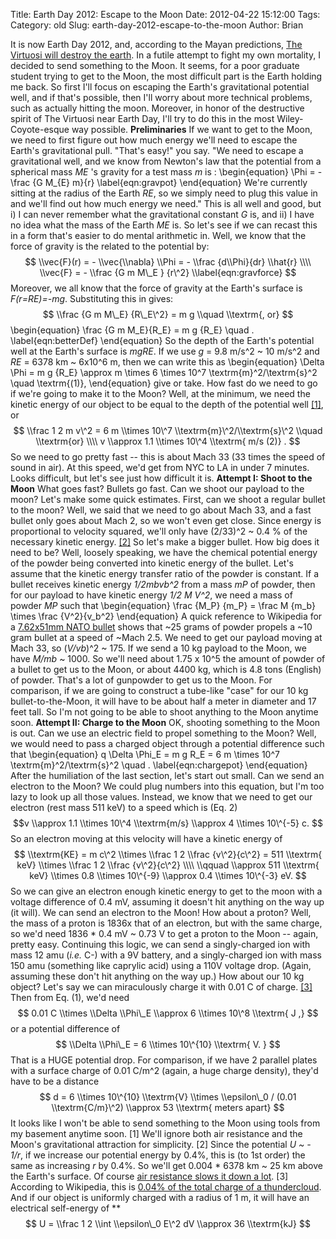 Title: Earth Day 2012: Escape to the Moon
Date: 2012-04-22 15:12:00
Tags: 
Category: old
Slug: earth-day-2012-escape-to-the-moon
Author: Brian


It is now Earth Day 2012, and, according to the Mayan predictions, [The
Virtuosi will destroy the
earth](http://thevirtuosi.blogspot.com/search/label/end%20of%20the%20earth).
In a futile attempt to fight my own mortality, I decided to send
something to the Moon. It seems, for a poor graduate student trying to
get to the Moon, the most difficult part is the Earth holding me back.
So first I'll focus on escaping the Earth's gravitational potential
well, and if that's possible, then I'll worry about more technical
problems, such as actually hitting the moon. Moreover, in honor of the
destructive spirit of The Virtuosi near Earth Day, I'll try to do this
in the most Wiley-Coyote-esque way possible. **Preliminaries** If we
want to get to the Moon, we need to first figure out how much energy
we'll need to escape the Earth's gravitational pull. "That's easy!" you
say. "We need to escape a gravitational well, and we know from Newton's
law that the potential from a spherical mass *ME* 's gravity for a test
mass *m* is : \\begin{equation} \\Phi = - \\frac {G M\_{E} m}{r}
\\label{eqn:gravpot} \\end{equation} We're currently sitting at the
radius of the Earth *RE*, so we simply need to plug this value in and
we'll find out how much energy we need." This is all well and good, but
i) I can never remember what the gravitational constant *G* is, and ii)
I have no idea what the mass of the Earth *ME* is. So let's see if we
can recast this in a form that's easier to do mental arithmetic in.
Well, we know that the force of gravity is the related to the potential
by: $$ \\vec{F}(r) = - \\vec{\\nabla} \\Phi = - \\frac {d\\Phi}{dr}
\\hat{r} \\\\ \\vec{F} = - \\frac {G m M\_E } {r\^2}
\\label{eqn:gravforce} $$ Moreover, we all know that the force of
gravity at the Earth's surface is *F(r=RE)=-mg*. Substituting this in
gives: $$ \\frac {G m M\_E} {R\_E\^2} = m g \\quad \\textrm{, or} $$
\\begin{equation} \\frac {G m M\_E}{R\_E} = m g {R\_E} \\quad .
\\label{eqn:betterDef} \\end{equation} So the depth of the Earth's
potential well at the Earth's surface is *mgRE*. If we use *g* = 9.8
m/s\^2 \~ 10 m/s\^2 and *RE* = 6378 km \~ 6x10\^6 m, then we can write
this as \\begin{equation} \\Delta \\Phi = m g {R\_E} \\approx m \\times
6 \\times 10\^7 \\textrm{m}\^2/\\textrm{s}\^2 \\quad \\textrm{(1)},
\\end{equation} give or take. How fast do we need to go if we're going
to make it to the Moon? Well, at the minimum, we need the kinetic energy
of our object to be equal to the depth of the potential well
[[1]](#footnote-1), or $$ \\frac 1 2 m v\^2 = 6 m \\times 10\^7
\\textrm{m}\^2/\\textrm{s}\^2 \\quad \\textrm{or} \\\\ v \\approx 1.1
\\times 10\^4 \\textrm{ m/s (2)} . $$ So we need to go pretty fast --
this is about Mach 33 (33 times the speed of sound in air). At this
speed, we'd get from NYC to LA in under 7 minutes. Looks difficult, but
let's see just how difficult it is. **Attempt I: Shoot to the Moon**
What goes fast? Bullets go fast. Can we shoot our payload to the moon?
Let's make some quick estimates. First, can we shoot a regular bullet to
the moon? Well, we said that we need to go about Mach 33, and a fast
bullet only goes about Mach 2, so we won't even get close. Since energy
is proportional to velocity squared, we'll only have (2/33)\^2 \~ 0.4 %
of the necessary kinetic energy. [[2]](#footnote-2) So let's make a
bigger bullet. How big does it need to be? Well, loosely speaking, we
have the chemical potential energy of the powder being converted into
kinetic energy of the bullet. Let's assume that the kinetic energy
transfer ratio of the powder is constant. If a bullet receives kinetic
energy *1/2mbvb\^2* from a mass *mP* of powder, then for our payload to
have kinetic energy *1/2 M V\^2*, we need a mass of powder *MP* such
that \\begin{equation} \\frac {M\_P} {m\_P} = \\frac M {m\_b} \\times
\\frac {V\^2}{v\_b\^2} \\end{equation} A quick reference to Wikipedia
for a [7.62x51mm NATO
bullet](http://en.wikipedia.org/wiki/7.62%C3%9751mm_NATO) shows that
\~25 grams of powder propels a \~10 gram bullet at a speed of \~Mach
2.5. We need to get our payload moving at Mach 33, so (*V/vb*)\^2 \~
175. If we send a 10 kg payload to the Moon, we have *M/mb* \~ 1000. So
we'll need about 1.75 x 10\^5 the amount of powder of a bullet to get us
to the Moon, or about 4400 kg, which is 4.8 tons (English) of powder.
That's a lot of gunpowder to get us to the Moon. For comparison, if we
are going to construct a tube-like "case" for our 10 kg
bullet-to-the-Moon, it will have to be about half a meter in diameter
and 17 feet tall. So I'm not going to be able to shoot anything to the
Moon anytime soon. **Attempt II: Charge to the Moon** OK, shooting
something to the Moon is out. Can we use an electric field to propel
something to the Moon? Well, we would need to pass a charged object
through a potential difference such that \\begin{equation} q \\Delta
\\Phi\_E = m g R\_E = 6 m \\times 10\^7 \\textrm{m}\^2/\\textrm{s}\^2
\\quad . \\label{eqn:chargepot} \\end{equation} After the humiliation of
the last section, let's start out small. Can we send an electron to the
Moon? We could plug numbers into this equation, but I'm too lazy to look
up all those values. Instead, we know that we need to get our electron
(rest mass 511 keV) to a speed which is (Eq. 2) $$v \\approx 1.1 \\times
10\^4 \\textrm{m/s} \\approx 4 \\times 10\^{-5} c. $$ So an electron
moving at this velocity will have a kinetic energy of $$ \\textrm{KE} =
m c\^2 \\times \\frac 1 2 \\frac {v\^2}{c\^2} = 511 \\textrm{ keV}
\\times \\frac 1 2 \\frac {v\^2}{c\^2} \\\\ \\qquad \\approx 511
\\textrm{ keV} \\times 0.8 \\times 10\^{-9} \\approx 0.4 \\times
10\^{-3} eV. $$ So we can give an electron enough kinetic energy to get
to the moon with a voltage difference of 0.4 mV, assuming it doesn't hit
anything on the way up (it will). We can send an electron to the Moon!
How about a proton? Well, the mass of a proton is 1836x that of an
electron, but with the same charge, so we'd need 1836 \* 0.4 mV \~ 0.73
V to get a proton to the Moon -- again, pretty easy. Continuing this
logic, we can send a singly-charged ion with mass 12 amu (*i.e.* C-)
with a 9V battery, and a singly-charged ion with mass 150 amu (something
like caprylic acid) using a 110V voltage drop. (Again, assuming these
don't hit anything on the way up.) How about our 10 kg object? Let's say
we can miraculously charge it with 0.01 C of charge. [[3]](#footnote-3)
Then from Eq. (1), we'd need $$ 0.01 C \\times \\Delta \\Phi\_E \\approx
6 \\times 10\^8 \\textrm{ J ,} $$ or a potential difference of $$
\\Delta \\Phi\_E = 6 \\times 10\^{10} \\textrm{ V. } $$ That is a HUGE
potential drop. For comparison, if we have 2 parallel plates with a
surface charge of 0.01 C/m\^2 (again, a huge charge density), they'd
have to be a distance $$ d = 6 \\times 10\^{10} \\textrm{V} \\times
\\epsilon\_0 / (0.01 \\textrm{C/m}\^2) \\approx 53 \\textrm{ meters
apart} $$ It looks like I won't be able to send something to the Moon
using tools from my basement anytime soon.
[1] We'll ignore both air resistance and the Moon's gravitational
attraction for simplicity.
[2] Since the potential *U \~ - 1/r*, if we increase our potential
energy by 0.4%, this is (to 1st order) the same as increasing *r* by
0.4%. So we'll get 0.004 \* 6378 km \~ 25 km above the Earth's surface.
Of course [air resistance slows it down a
lot](http://scienceblogs.com/dotphysics/2009/09/how-high-does-a-bullet-go.php).
[3] According to Wikipedia, this is [0.04% of the total charge of a
thundercloud](http://en.wikipedia.org/wiki/Orders_of_magnitude_%28charge%29).
And if our object is uniformly charged with a radius of 1 m, it will
have an electrical self-energy of ** $$ U = \\frac 1 2 \\int
\\epsilon\_0 E\^2 dV \\approx 36 \\textrm{kJ} $$
